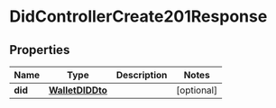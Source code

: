 
# DidControllerCreate201Response

## Properties
Name | Type | Description | Notes
------------ | ------------- | ------------- | -------------
**did** | [**WalletDIDDto**](WalletDIDDto.md) |  |  [optional]




